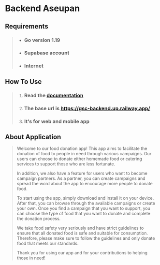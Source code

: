 # Backend Aseupan
 ## Requirements
> - ### Go version 1.19
> - ### Supabase account
> - ### Internet

 ## How To Use
> 1. ### Read the [documentation](https://documenter.getpostman.com/view/22317100/2s93RMVvtF#4a25a400-d5dc-4bfe-899b-be0335430cb1)
> 2. ### The base url is https://gsc-backend.up.railway.app/
> 3. ### It's for web and mobile app
## About Application
>
>Welcome to our food donation app! This app aims to facilitate the donation of food to people in need through various campaigns. Our users can choose to donate either homemade food or catering services to support those who are less fortunate.
>
>In addition, we also have a feature for users who want to become campaign partners. As a partner, you can create campaigns and spread the word about the app to encourage more people to donate food.
>
>To start using the app, simply download and install it on your device. After that, you can browse through the available campaigns or create your own. Once you find a campaign that you want to support, you can choose the type of food that you want to donate and complete the donation process.
>
>We take food safety very seriously and have strict guidelines to ensure that all donated food is safe and suitable for consumption. Therefore, please make sure to follow the guidelines and only donate food that meets our standards.
>
>Thank you for using our app and for your contributions to helping those in need!